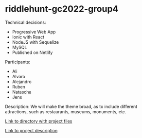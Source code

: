 # riddlehunt-gc2022-group4


Technical decisions:

- Progressive Web App
- Ionic with React
- NodeJS with Sequelize
- MySQL
- Published on Netlify

Participants:

- Ali
- Alvaro
- Alejandro
- Ruben
- Natascha
- Jens

Description: We will make the theme broad, as to include different attractions, such as restaurants, museums, monuments, etc.

[Link to directory with project files](https://drive.google.com/drive/folders/1n1gfup3r5NBd1EPR11fmGj9DfXFPepv3?usp=sharing)


[Link to project description](https://github.com/Webudvikler-TechCollege/GC-Riddlehunt-2022)


